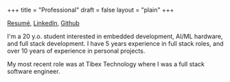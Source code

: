 +++
title = "Professional"
draft = false
layout = "plain"
+++

[Resumé](/resume.pdf),
[LinkedIn](https://www.linkedin.com/in/shetaye/),
[Github](https://github.com/shetaye)

I'm a 20 y.o. student interested in embedded development, AI/ML hardware, and
full stack development. I have 5 years experience in full stack roles, and over
10 years of experience in personal projects.

My most recent role was at Tibex Technology where I was a full stack software
engineer.




